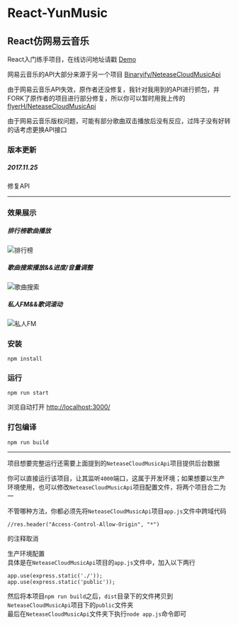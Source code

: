 # React-YunMusic  
## React仿网易云音乐

React入门练手项目，在线访问地址请戳 [Demo](http://music.strawtc.cn)
  
  
网易云音乐的API大部分来源于另一个项目 [Binaryify/NeteaseCloudMusicApi](https://github.com/Binaryify/NeteaseCloudMusicApi)  

由于网易云音乐API失效，原作者还没修复，我针对我用到的API进行抓包，并FORK了原作者的项目进行部分修复，所以你可以暂时用我上传的[flyerH/NeteaseCloudMusicApi](https://github.com/flyerH/NeteaseCloudMusicApi)  
  
由于网易云音乐版权问题，可能有部分歌曲双击播放后没有反应，过阵子没有好转的话考虑更换API接口


### 版本更新
##### 2017.11.25
修复API


---
### 效果展示  
##### 排行榜歌曲播放
![排行榜](https://static.strawtc.cn/wp-content/uploads/YunMusicRecord1.gif)  

##### 歌曲搜索播放&&进度/音量调整
![歌曲搜索](https://static.strawtc.cn/wp-content/uploads/YunMusicRecord2.gif)  

##### 私人FM&&歌词滚动
![私人FM](https://static.strawtc.cn/wp-content/uploads/YunMusicRecord3.gif)  

### 安装
```
npm install
```
### 运行
```
npm run start
```
浏览自动打开 [http://localhost:3000/](http://localhost:3000/)

### 打包编译
```
npm run build
```  

---  

项目想要完整运行还需要上面提到的`NeteaseCloudMusicApi`项目提供后台数据

你可以直接运行该项目，让其监听`4000`端口，这属于开发环境；如果想要以生产环境使用，也可以修改`NeteaseCloudMusicApi`项目配置文件，将两个项目合二为一  

不管哪种方法，你都必须先将`NeteaseCloudMusicApi`项目`app.js`文件中跨域代码  
```
//res.header("Access-Control-Allow-Origin", "*")
```
的注释取消

生产环境配置   
具体是在`NeteaseCloudMusicApi`项目的`app.js`文件中，加入以下两行
```
app.use(express.static('./'));
app.use(express.static('public'));
```
然后将本项目`npm run build`之后，`dist`目录下的文件拷贝到`NeteaseCloudMusicApi`项目下的`public`文件夹   
最后在`NeteaseCloudMusicApi`文件夹下执行`node app.js`命令即可